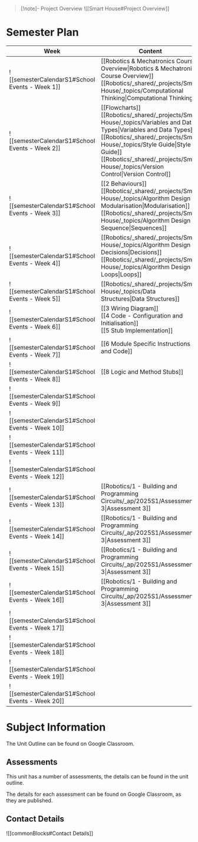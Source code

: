 
> [!note]- Project Overview
> ![[Smart House#Project Overview]]


# Semester Plan


| Week                                            | Content                                                                                                                                                                                                                                                                                           | Submissions                                                                                         |
| ----------------------------------------------- | ------------------------------------------------------------------------------------------------------------------------------------------------------------------------------------------------------------------------------------------------------------------------------------------------- | --------------------------------------------------------------------------------------------------- |
| ![[semesterCalendarS1#School Events - Week 1]]  | [[Robotics & Mechatronics Course Overview\|Robotics & Mechatronics Course Overview]]<br>[[Robotics/_shared/_projects/Smart House/_topics/Computational Thinking\|Computational Thinking]]                                                                                                         |                                                                                                     |
| ![[semesterCalendarS1#School Events - Week 2]]  | [[Flowcharts]]<br>[[Robotics/_shared/_projects/Smart House/_topics/Variables and Data Types\|Variables and Data Types]]<br>[[Robotics/_shared/_projects/Smart House/_topics/Style Guide\|Style Guide]]<br>[[Robotics/_shared/_projects/Smart House/_topics/Version Control\|Version Control]]<br> |                                                                                                     |
| ![[semesterCalendarS1#School Events - Week 3]]  | [[2 Behaviours]]<br>[[Robotics/_shared/_projects/Smart House/_topics/Algorithm Design - Modularisation\|Modularisation]]<br>[[Robotics/_shared/_projects/Smart House/_topics/Algorithm Design - Sequence\|Sequences]]                                                                             |                                                                                                     |
| ![[semesterCalendarS1#School Events - Week 4]]  | [[Robotics/_shared/_projects/Smart House/_topics/Algorithm Design - Decisions\|Decisions]]<br>[[Robotics/_shared/_projects/Smart House/_topics/Algorithm Design - Loops\|Loops]]                                                                                                                  |                                                                                                     |
| ![[semesterCalendarS1#School Events - Week 5]]  | [[Robotics/_shared/_projects/Smart House/_topics/Data Structures\|Data Structures]]<br>                                                                                                                                                                                                           |                                                                                                     |
| ![[semesterCalendarS1#School Events - Week 6]]  | [[3 Wiring Diagram]]<br>[[4 Code - Configuration and Initialisation]]<br>[[5 Stub Implementation]]                                                                                                                                                                                                |                                                                                                     |
| ![[semesterCalendarS1#School Events - Week 7]]  | [[6 Module Specific Instructions and Code]]                                                                                                                                                                                                                                                       |                                                                                                     |
| ![[semesterCalendarS1#School Events - Week 8]]  | [[8 Logic and Method Stubs]]                                                                                                                                                                                                                                                                      |                                                                                                     |
| ![[semesterCalendarS1#School Events - Week 9]]  |                                                                                                                                                                                                                                                                                                   |                                                                                                     |
| ![[semesterCalendarS1#School Events - Week 10]] |                                                                                                                                                                                                                                                                                                   |                                                                                                     |
| ![[semesterCalendarS1#School Events - Week 11]] |                                                                                                                                                                                                                                                                                                   |                                                                                                     |
| ![[semesterCalendarS1#School Events - Week 12]] |                                                                                                                                                                                                                                                                                                   |                                                                                                     |
| ![[semesterCalendarS1#School Events - Week 13]] | [[Robotics/1 - Building and Programming Circuits/_ap/2025S1/Assessment 3\|Assessment 3]]                                                                                                                                                                                                          |                                                                                                     |
| ![[semesterCalendarS1#School Events - Week 14]] | [[Robotics/1 - Building and Programming Circuits/_ap/2025S1/Assessment 3\|Assessment 3]]                                                                                                                                                                                                          |                                                                                                     |
| ![[semesterCalendarS1#School Events - Week 15]] | [[Robotics/1 - Building and Programming Circuits/_ap/2025S1/Assessment 3\|Assessment 3]]                                                                                                                                                                                                          |                                                                                                     |
| ![[semesterCalendarS1#School Events - Week 16]] | [[Robotics/1 - Building and Programming Circuits/_ap/2025S1/Assessment 3\|Assessment 3]]                                                                                                                                                                                                          | **Friday** [[Robotics/1 - Building and Programming Circuits/_ap/2025S1/Assessment 3\|Assessment 3]] |
| ![[semesterCalendarS1#School Events - Week 17]] |                                                                                                                                                                                                                                                                                                   |                                                                                                     |
| ![[semesterCalendarS1#School Events - Week 18]] |                                                                                                                                                                                                                                                                                                   |                                                                                                     |
| ![[semesterCalendarS1#School Events - Week 19]] |                                                                                                                                                                                                                                                                                                   |                                                                                                     |
| ![[semesterCalendarS1#School Events - Week 20]] |                                                                                                                                                                                                                                                                                                   |                                                                                                     |

# Subject Information

The Unit Outline can be found on Google Classroom.

## Assessments

This unit has a number of assessments, the details can be found in the unit outline.

The details for each assessment can be found on Google Classroom, as they are published.

## Contact Details

![[commonBlocks#Contact Details]]
